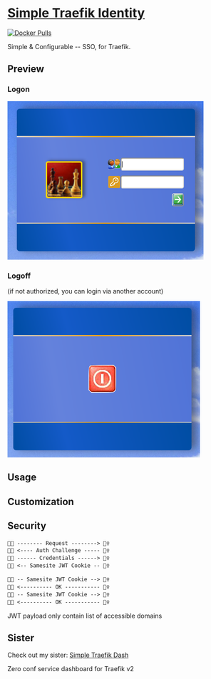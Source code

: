 # [Simple Traefik Identity](https://ms-jpq.github.io/simple-traefik-identity/)

[![Docker Pulls](https://img.shields.io/docker/pulls/msjpq/simple-traefik-identity.svg)](https://hub.docker.com/r/msjpq/simple-traefik-identity.svg/)

Simple & Configurable -- SSO, for Traefik.


## Preview

### Logon

![login img](https://github.com/ms-jpq/simple-traefik-identity/raw/master/preview/login.png)

### Logoff

(if not authorized, you can login via another account)

![logoff img](https://github.com/ms-jpq/simple-traefik-identity/raw/master/preview/logoff.png)

## Usage

## Customization

## Security

```txt
👩‍💻 -------- Request --------> 👮‍♀️
👩‍💻 <---- Auth Challenge ----- 👮‍♀️
👩‍💻 ------ Credentials ------> 👮‍♀️
👩‍💻 <-- Samesite JWT Cookie -- 👮‍♀️
```

```txt
👩‍💻 -- Samesite JWT Cookie --> 👮‍♀️
👩‍💻 <---------- OK ----------- 👮‍♀️
👩‍💻 -- Samesite JWT Cookie --> 👮‍♀️
👩‍💻 <---------- OK ----------- 👮‍♀️
```

JWT payload only contain list of accessible domains

## Sister

Check out my sister: [Simple Traefik Dash](https://ms-jpq.github.io/simple-traefik-dash/)

Zero conf service dashboard for Traefik v2

